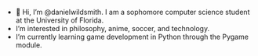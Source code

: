 - 👋 Hi, I’m @danielwildsmith. I am a sophomore computer science student at the University of Florida.
- I’m interested in philosophy, anime, soccer, and technology.
- I’m currently learning game development in Python through the Pygame module. 

<!---
danielwildsmith/danielwildsmith is a ✨ special ✨ repository because its `README.md` (this file) appears on your GitHub profile.
You can click the Preview link to take a look at your changes.
--->

